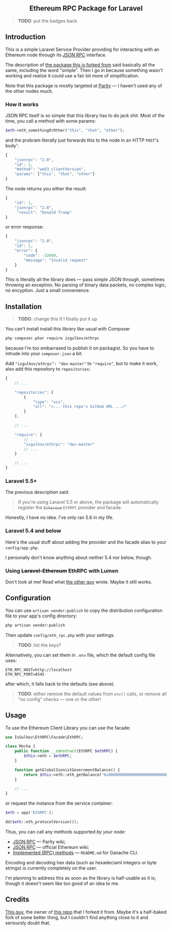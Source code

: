 <h2 align="center">
    Ethereum RPC Package for Laravel
</h2>

>  **TODO**: put the badges back

## Introduction

This is a simple Laravel Service Provider providing for interacting with an Ethereum node through its [JSON RPC](https://github.com/ethereum/wiki/wiki/JSON-RPC) interface.

The description of [the package this is forked from](https://github.com/jcsofts/laravel-ethereum) said basically all the same, including the word "simple". Then I go in because something wasn't working and realize it could use a fair bit more of simplification.

Note that this package is mostly targeted at [Parity](https://wiki.parity.io/JSONRPC) — I haven't used any of the other nodes much.

### How it works

JSON RPC itself is so simple that this library has to do jack shit. Most of the time, you call a method with some params:

```php
$eth->eth_somethingOrOther("this", "that", "other");
```

and the probram literally just forwards this to the node in an HTTP `POST`'s body':

```js
{
    "jsonrpc": "2.0",
    "id": 1,
    "method": "web3_clientVersion",
    "params": ["this", "that", "other"]
}
```

The node returns you either the result:

```js
{
	"id": 1,
	"jsonrpc": "2.0",
     "result": "Donald Trump"
}
```

or error response:

```js
{
    "jsonrpc": "2.0",
    "id": 1,
    "error": {
        "code": -32600,
        "message": "Invalid request"
    }
}
```

This is literally all the library does — pass simple JSON through, sometimes throwing an exception. No parsing of binary data packets, no complex logic, no encyption. Just a small convenience.

Installation
------------

>  **TODO**: change this if I finally put it up

You can't install install this library like usual with Composer

```bash
php composer.phar require isgulkov/ethrpc
```

because I'm too embarrased to publish it on packagist. So you have to intrude into your `composer.json` a bit.

Add `"isgulkov/ethrpc": "dev-master"` to `"require"`, but to make it work, also add this repository to `repositories`:

```js
{
    // ...

    "repositories": [
        {
            "type": "vcs",
            "url": "<... this repo's GitHub URL ...>"
        }
    ],

	// ...

    "require": {
        // ...
        "isgulkov/ethrpc": "dev-master"
        // ...
    }

    // ...
}
```

### Laravel 5.5+

The previous description said:

>  If you're using Laravel 5.5 or above, the package will automatically register the ~~`Ethereum`~~ `EthRPC` provider and facade.

Honestly, I have no idea. I've only ran 5.6 in my life.

### Laravel 5.4 and below

Here's the usual stuff about adding the provider and the facade alias to your `config/app.php`.

I personally don't know anything about neither 5.4 nor below, though.

### Using ~~Laravel-Ethereum~~ EthRPC with Lumen

Don't look at me! Read what [the other guy](https://github.com/jcsofts/laravel-ethereum/commit/91d4fb8d52f20586aef90fb507d7b67552290fe4) wrote. Maybe it still works.

Configuration
-------------

You can use `artisan vendor:publish` to copy the distribution configuration file to your app's config directory:

```bash
php artisan vendor:publish
```

Then update `config/eth_rpc.php` with your settings.

> **TODO**: list the keys?

Alternatively, you can set them in `.env` file, which the default config file uses:

```dotenv
ETH_RPC_HOST=http://localhost
ETH_RPC_PORT=8545
```

after which, it falls back to the defaults (see above).

> **TODO**: either remove the default values from `env()` calls, or remove all "no config" checks — one or the other!

## Usage


To use the Ethereum Client Library you can use the facade:

```php
use IsGulkov\EthRPC\Facade\EthRPC;

class Mocha {
    public function __construct(EthRPC $ethRPC) {
        $this->eth = $ethRPC;
    }

    function getGlobalSionistGovernmentBalance() {
        return $this->eth::eth_getBalance("0x0000000000000000000000000000000000000000");
    }

    // ...
}
```

or request the instance from the service container:

```php
$eth = app('EthRPC');

dd($eth::eth_protocolVersion());
```

Thus, you can call any methods supported *by your node*:

- [JSON RPC](https://wiki.parity.io/JSONRPC) — Parity wiki;
- [JSON RPC](https://github.com/ethereum/wiki/wiki/JSON-RPC#json-rpc-endpoint) — official Ethereum wiki;
- [Implemented (RPC) methods](https://github.com/trufflesuite/ganache-cli#implemented-methods) — `README.md` for Ganache CLI.

Encoding and decoding hex data (such as hexadeciaml integers or byte strings) is currently completely on the user.

I'm planning to address this as soon as the library is half-usable as it is; though it doesn't seem like too good of an idea to me.

## Credits

[This guy](https://github.com/jcsofts), the owner of [this repo](https://github.com/jcsofts/laravel-ethereum) that I forked it from. Maybe it's a half-baked fork of some better thing, but I couldn't find anything close to it and serioursly doubt that.

